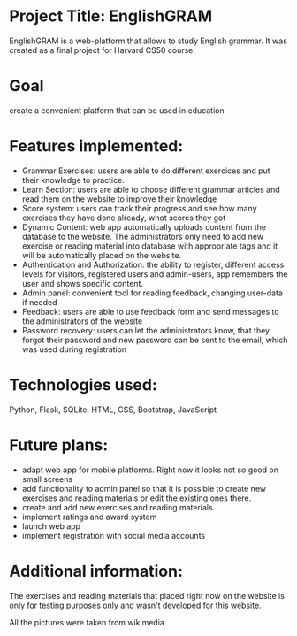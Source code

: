 # Project Title: EnglishGRAM
EnglishGRAM is a web-platform that allows to study English grammar. It was created as a final project for Harvard CS50 course. 

# Goal
create a convenient platform that can be used in education

# Features implemented:
- Grammar Exercises: users are able to do different exercices and put their knowledge to practice. 
- Learn Section: users are able to choose different grammar articles and read them on the website to improve their knowledge
- Score system: users can track their progress and see how many exercises they have done already, whot scores they got
- Dynamic Content: web app automatically uploads content from the database to the website. The administrators only need to add new exercise or reading material into database with appropriate tags and it will be automatically placed on the website.
- Authentication and Authorization: the ability to register, different access levels for visitors, registered users and admin-users, app remembers the user and shows specific content.
- Admin panel: convenient tool for reading feedback, changing user-data if needed
- Feedback: users are able to use feedback form and send messages to the administrators of the website
- Password recovery: users can let the administrators know, that they forgot their password and new password can be sent to the email, which was used during registration


# Technologies used: 
Python, Flask, SQLite, HTML, CSS, Bootstrap, JavaScript

# Future plans:
- adapt web app for mobile platforms. Right now it looks not so good on small screens
- add functionality to admin panel so that it is possible to create new exercises and reading materials or edit the existing ones there.
- create and add new exercises and reading materials.
- implement ratings and award system
- launch web app
- implement registration with social media accounts

# Additional information:
The exercises and reading materials that placed right now on the website is only for testing purposes only and wasn't developed for this website.

All the pictures were taken from wikimedia

